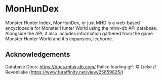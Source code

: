 # MonHunDex

Monster Hunter Index, MonHunDex, or just MHD is a web-based encyclopedia for Monster Hunter World using the mhw-db API database. Alongside the API, it also includes information gathered from the game Monster Hunter World and it's expansion, Iceborne. 

## Acknowledgements
Database Docs: https://docs.mhw-db.com/
Palico loading gif: © Lieke // Revonlieke (https://www.furaffinity.net/view/25659825/)
